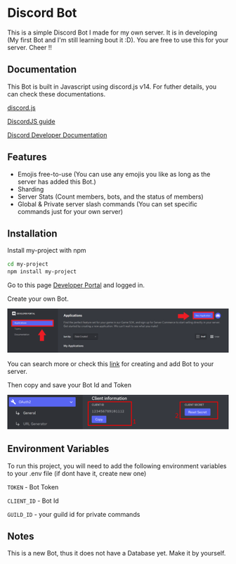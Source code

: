 
# Discord Bot

This is a simple Discord Bot I made for my own server. It is in developing (My first Bot and I'm still learning bout it :D). You are free to use this for your server. Cheer !!


## Documentation

This Bot is built in Javascript using discord.js v14. For futher details, you can check these documentations.

[discord.js](https://discord.js.org/#/docs/discord.js/main/general/welcome)

[DiscordJS guide](https://discordjs.guide)

[Discord Developer Documentation](https://discord.com/developers/docs/intro)
## Features

- Emojis free-to-use (You can use any emojis you like as long as the server has added this Bot.)
- Sharding
- Server Stats (Count members, bots, and the status of members)
- Global & Private server slash commands (You can set specific commands just for your own server)


## Installation

Install my-project with npm

```bash
cd my-project
npm install my-project  
```

Go to this page [Developer Portal](https://discord.com/developers/applications) and logged in.

Create your own Bot.

![](images/dev-portal-application.png)

You can search more or check this [link](https://www.ionos.com/digitalguide/server/know-how/creating-discord-bot/) for creating and add Bot to your server.

Then copy and save your Bot Id and Token

![](images/dev-portal-OAuth2.png)
## Environment Variables

To run this project, you will need to add the following environment variables to your .env file (if dont have it, create new one)

`TOKEN` - Bot Token

`CLIENT_ID` - Bot Id

`GUILD_ID` - your guild id for private commands


## Notes

This is a new Bot, thus it does not have a Database yet. Make it by yourself.